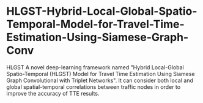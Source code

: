 # HLGST-Hybrid-Local-Global-Spatio-Temporal-Model-for-Travel-Time-Estimation-Using-Siamese-Graph-Conv
HLGST
A novel deep-learning framework named "Hybrid Local-Global Spatio-Temporal (HLGST) Model for Travel Time Estimation Using Siamese Graph Convolutional with Triplet Networks". It can consider both local and global spatial-temporal correlations between traffic nodes in order to improve the accuracy of TTE results.
